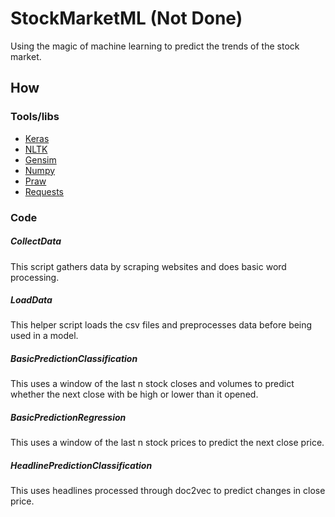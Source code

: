 # StockMarketML (Not Done)

Using the magic of machine learning to predict the trends of the stock market.

## How

### Tools/libs

* [Keras](https://keras.io/)
* [NLTK](http://www.nltk.org/)
* [Gensim](https://radimrehurek.com/gensim/)
* [Numpy](http://www.numpy.org/)
* [Praw](https://praw.readthedocs.io/en/latest/)
* [Requests](http://docs.python-requests.org/en/master/)

### Code

##### CollectData

This script gathers data by scraping websites and does basic word processing.

##### LoadData

This helper script loads the csv files and preprocesses data before being used in a model.

##### BasicPredictionClassification

This uses a window of the last n stock closes and volumes to predict whether the next close with be high or lower than it opened.

##### BasicPredictionRegression

This uses a window of the last n stock prices to predict the next close price.

##### HeadlinePredictionClassification

This uses headlines processed through doc2vec to predict changes in close price.
